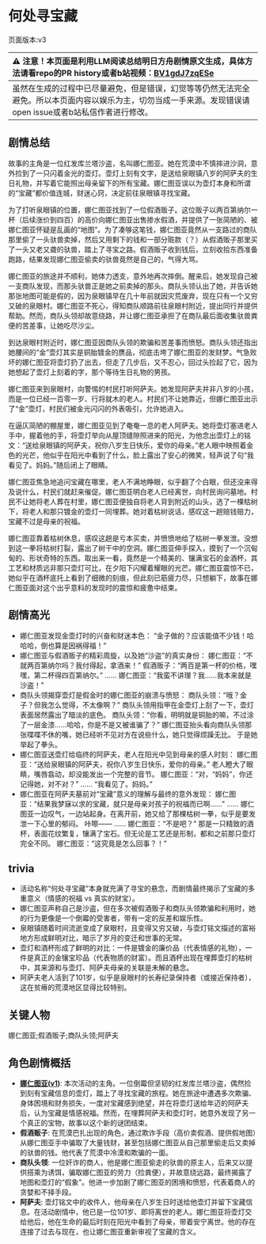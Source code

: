 # 何处寻宝藏
页面版本:v3
 

| :warning: 注意！本页面是利用LLM阅读总结明日方舟剧情原文生成，具体方法请看repo的PR history或者b站视频：[BV1gdJ7zqESe](https://www.bilibili.com/video/BV1gdJ7zqESe/)         |
|:----------------------------|
| 虽然在生成的过程中已尽量避免，但是错误，幻觉等等仍然无法完全避免。所以本页面内容以娱乐为主，切勿当成一手来源。发现错误请open issue或者b站私信作者进行修改。|



## 剧情总结
故事的主角是一位红发库兰塔沙盗，名叫娜仁图亚。她在荒漠中不慎摔进沙洞，意外捡到了一只闪着金光的壶灯。壶灯上刻有文字，是送给泉眼镇八岁的阿萨夫的生日礼物，并写着它能照出母亲留下的所有宝藏。娜仁图亚误以为壶灯本身和所谓的“宝藏”都价值连城，财迷心窍，决定前往泉眼镇寻找宝藏。

为了打听泉眼镇的位置，娜仁图亚找到了一位假酒贩子。这位贩子以两百第纳尔一杯（后续涨价到四百）的高价向娜仁图亚出售掺水假酒，并提供了一张简陋的、被娜仁图亚怀疑是乱画的“地图”。为了凑够这笔钱，娜仁图亚竟然从一支路过的商队那里偷了一头驮兽卖掉，然后又用剩下的钱和一部分赃款（？）从假酒贩子那里买了一头又老又聋的驮兽，踏上了寻宝之路。假酒贩子收到钱后，立刻收拾东西准备跑路，结果发现娜仁图亚偷卖的驮兽竟然是自己的，气得大骂。

娜仁图亚的旅途并不顺利，她体力透支，意外地再次摔倒。醒来后，她发现自己被一支商队发现，而那头驮兽正是她之前卖掉的那头。商队头领认出了她，并告诉她那张地图可能是假的，因为泉眼镇早在几十年前就因灾荒废弃，现在只有一个又穷又破的泉眼村。娜仁图亚不死心，得知商队顺路前往泉眼村附近，提出同行并提供帮助。然而，商队头领却故意绕路，并让娜仁图亚承担了在商队最后面收集驮兽粪便的苦差事，让她吃尽沙尘。

到达泉眼村附近时，娜仁图亚因商队头领的欺骗和苦差事而愤怒。商队头领还指出她腰间的“金”壶灯其实是铜胎镀金的赝品，彻底击垮了娜仁图亚的发财梦。气急败坏的娜仁图亚将壶灯扔了出去，但走了几步后，又不忍心，回过头捡起了它，因为她想起了壶灯上刻着的字，那个等待生日礼物的男孩。

娜仁图亚来到泉眼村，向警惕的村民打听阿萨夫。她发现阿萨夫并非八岁的小孩，而是一位已经一百零一岁、行将就木的老人。村民们不让她靠近，但娜仁图亚出示了“金”壶灯，村民们被金光闪闪的外表吸引，允许她进入。

在逼仄简陋的棚屋里，娜仁图亚见到了奄奄一息的老人阿萨夫。她将壶灯塞进老人手中，握着他的手，将壶灯举向从屋顶缝隙照进来的阳光，为他念出壶灯上的铭文：“送给泉眼镇的阿萨夫，祝你八岁生日快乐，爱你的母亲。”老人眼中映照着金色的光芒，他似乎在阳光中看到了什么，脸上露出了安心的微笑，轻声说了句“我看见了。妈妈。”随后闭上了眼睛。

娜仁图亚焦急地追问宝藏在哪里，老人不满地睁眼，似乎翻了个白眼，但还没来得及说什么，村民们就赶来催促。娜仁图亚明白老人已经离世，向村民询问墓地。村民不让她将老人葬在村里，娜仁图亚便独自将老人背到附近的山头，选了一棵枯树下，将老人和那只镀金的壶灯一同埋葬。她对着枯树说话，感叹这一趟赔钱赔力，宝藏不过是母亲的祝福。

娜仁图亚靠着枯树休息，感叹这趟是亏本买卖，并愤愤地给了枯树一拳发泄。没想到这一拳将枯树打裂，露出了树干中的空洞。娜仁图亚伸手探入，摸到了一个沉甸甸的、形状奇特的东西。取出来一看，竟然是一个精美的、镶满宝石的金酒杯，其工艺和材质远非那只壶灯可比，在夕阳下闪耀着耀眼的光芒。娜仁图亚震惊不已，她似乎在酒杯底托上看到了细微的刻痕，但此刻已筋疲力尽，只想躺下，故事在娜仁图亚面对这个出乎意料的发现时的震惊和疲惫中结束。
## 剧情高光
- 娜仁图亚发现金壶灯时的兴奋和财迷本色：
“金子做的？应该能值不少钱！哈哈哈，倒也算是因祸得福！”
- 娜仁图亚与假酒贩子的精彩周旋，以及她“沙盗”的真实身份：
娜仁图亚：“不就两百第纳尔吗？我付得起，拿酒来！”
假酒贩子：“两百是第一杯的价格，嘿嘿，第二杯得四百第纳尔。”
......
娜仁图亚：“我蛮不讲理？我......我本来就是沙盗！”
- 商队头领揭穿壶灯是假金时的娜仁图亚的崩溃与愤怒：
商队头领：“哦？金子？但我怎么觉得，不太像啊？”
商队头领用指甲在金壶灯上刮了一下，壶灯表面居然露出了暗淡的底色。
商队头领：“你看，明明就是铜胎的嘛，不过涂了一层金漆......哈哈，你是不是又被谁骗了？”
娜仁图亚抬头看向商队头领那张喋喋不休的嘴，她已经听不见对方在说些什么，她只觉得烦躁无比。
于是她举起了拳头。
- 娜仁图亚送壶灯给临终的阿萨夫，老人在阳光中见到母亲的感人时刻：
娜仁图亚：“送给泉眼镇的阿萨夫，祝你八岁生日快乐，爱你的母亲。”
老人瞪大了眼睛，嘴唇翕动，却没能发出一个完整的音节。
娜仁图亚：“对，“妈妈”，你还记得她，对不对？”
......
“我看见了。妈妈。”
- 娜仁图亚在阿萨夫墓前对“宝藏”意义的理解与最终的意外发现：
娜仁图亚：“结果我梦寐以求的宝藏，就只是母亲对孩子的祝福而已啊......”
......
娜仁图亚一边叹气，一边站起身。在离开前，她又给了那棵枯树一拳，似乎是要发泄一下心里的郁闷。
咔嚓——
......
娜仁图亚：“不是吧？”
那是一只精致的酒杯，表面花纹繁复，镶满了宝石。但无论是工艺还是形制，都和之前那只壶灯完全不同。
娜仁图亚：“这究竟是怎么回事？！”
## trivia
- 活动名称“何处寻宝藏”本身就充满了寻宝的悬念，而剧情最终揭示了宝藏的多重意义（情感的祝福 vs 真实的财宝）。
- 娜仁图亚声称自己是沙盗，但在多次被假酒贩子和商队头领欺骗和利用时，她的行为更像是一个倒霉的受害者，带有一定的反差和娱乐性。
- 泉眼镇随着时间流逝变成了泉眼村，且变得又穷又破，与壶灯铭文描述的富裕地方形成鲜明对比，暗示了岁月的变迁和世事的无常。
- 壶灯和酒杯形成了鲜明的对比：一件是镀金的廉价品（代表情感的礼物），一件是真正的金镶宝珍品（代表物质的财富）。而且酒杯出现在埋葬壶灯的枯树中，其来源和与壶灯、阿萨夫母亲的关联是未解的悬念。
- 阿萨夫老人活到了101岁，似乎是泉眼村的长寿纪录保持者（或接近保持者），这在贫瘠的荒漠地区显得比较特别。
## 关键人物
娜仁图亚;假酒贩子;商队头领;阿萨夫
## 角色剧情概括
-   **[娜仁图亚](../char_v3/char_4138_narant.md)([v1](../chars/char_4138_narant.md))**: 本次活动的主角。一位倒霉但坚韧的红发库兰塔沙盗，偶然捡到刻有宝藏信息的壶灯，踏上了寻找宝藏的旅程。她在旅途中遭遇多次欺骗、身体困境和财务损失，一度对宝藏感到绝望，并在将壶灯送给年迈的阿萨夫后，认为宝藏是情感祝福。然而，在埋葬阿萨夫和壶灯时，她意外发现了另一个真正的宝物，故事以这个新的谜团结束。
-   **假酒贩子**: 在荒漠巴扎出现的角色，通过欺诈手段（高价卖假酒、提供假地图）从娜仁图亚手中骗取了大量钱财，甚至包括娜仁图亚从自己那里偷走后又卖掉的驮兽的钱。他代表了荒漠中冷漠和欺骗的一面。
-   **商队头领**: 一位奸诈的商人，他是娜仁图亚偷走的驮兽的原主人，后来又以提供搭乘为诱饵，骗取娜仁图亚的劳力（捡粪便），并故意绕远路，最终揭露了地图和壶灯的“假象”。他进一步加剧了娜仁图亚的困境和愤怒，代表着商人的贪婪和不择手段。
-   **阿萨夫**: 壶灯铭文中的收件人，他母亲在八岁生日时送给他壶灯并留下宝藏信息。在活动剧情中，他已是一位101岁、即将离世的老人。娜仁图亚将壶灯交给他后，他在生命的最后时刻在阳光中看到了母亲，带着安宁离世。他的存在连接了过去与现在，也让娜仁图亚重新审视了宝藏的含义。